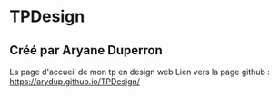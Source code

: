 # TPDesign
## Créé par Aryane Duperron ##
La page d'accueil de mon tp en design web
Lien vers la page github : https://arydup.github.io/TPDesign/
